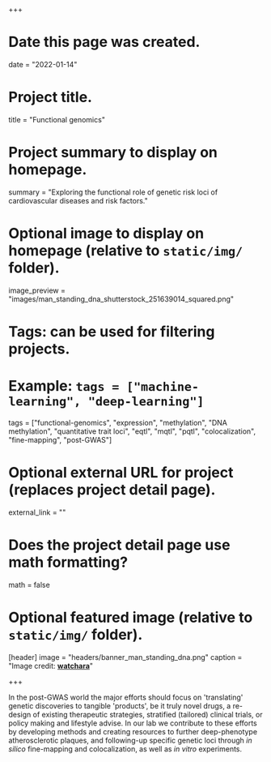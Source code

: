 +++
# Date this page was created.
date = "2022-01-14"

# Project title.
title = "Functional genomics"

# Project summary to display on homepage.
summary = "Exploring the functional role of genetic risk loci of cardiovascular diseases and risk factors."

# Optional image to display on homepage (relative to `static/img/` folder).
image_preview = "images/man_standing_dna_shutterstock_251639014_squared.png"

# Tags: can be used for filtering projects.
# Example: `tags = ["machine-learning", "deep-learning"]`
tags = ["functional-genomics", "expression", "methylation", "DNA methylation", "quantitative trait loci", "eqtl", "mqtl", "pqtl", "colocalization", "fine-mapping", "post-GWAS"]

# Optional external URL for project (replaces project detail page).
external_link = ""

# Does the project detail page use math formatting?
math = false

# Optional featured image (relative to `static/img/` folder).
[header]
image = "headers/banner_man_standing_dna.png"
caption = "Image credit: [**watchara**](https://www.shutterstock.com/g/watchara)"


+++

In the post-GWAS world the major efforts should focus on 'translating' genetic discoveries to tangible 'products', be it truly novel drugs, a re-design of existing therapeutic strategies, stratified (tailored) clinical trials, or policy making and lifestyle advise. In our lab we contribute to these efforts by developing methods and creating resources to further deep-phenotype atherosclerotic plaques, and following-up specific genetic loci through _in silico_ fine-mapping and colocalization, as well as _in vitro_ experiments.

